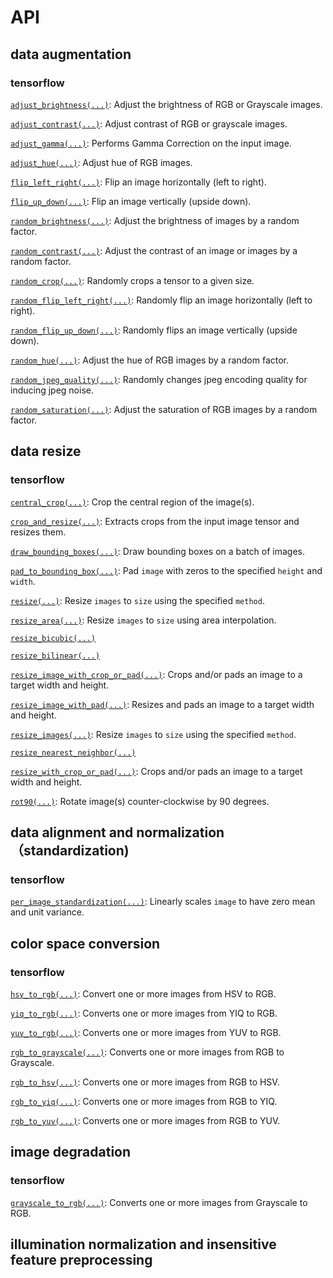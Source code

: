 # API

## data augmentation

### tensorflow

[`adjust_brightness(...)`](https://www.tensorflow.org/api_docs/python/tf/image/adjust_brightness): Adjust the brightness of RGB or Grayscale images.

[`adjust_contrast(...)`](https://www.tensorflow.org/api_docs/python/tf/image/adjust_contrast): Adjust contrast of RGB or grayscale images.

[`adjust_gamma(...)`](https://www.tensorflow.org/api_docs/python/tf/image/adjust_gamma): Performs Gamma Correction on the input image.

[`adjust_hue(...)`](https://www.tensorflow.org/api_docs/python/tf/image/adjust_hue): Adjust hue of RGB images.

[`flip_left_right(...)`](https://www.tensorflow.org/api_docs/python/tf/image/flip_left_right): Flip an image horizontally (left to right).

[`flip_up_down(...)`](https://www.tensorflow.org/api_docs/python/tf/image/flip_up_down): Flip an image vertically (upside down).

[`random_brightness(...)`](https://www.tensorflow.org/api_docs/python/tf/image/random_brightness): Adjust the brightness of images by a random factor.

[`random_contrast(...)`](https://www.tensorflow.org/api_docs/python/tf/image/random_contrast): Adjust the contrast of an image or images by a random factor.

[`random_crop(...)`](https://www.tensorflow.org/api_docs/python/tf/image/random_crop): Randomly crops a tensor to a given size.

[`random_flip_left_right(...)`](https://www.tensorflow.org/api_docs/python/tf/image/random_flip_left_right): Randomly flip an image horizontally (left to right).

[`random_flip_up_down(...)`](https://www.tensorflow.org/api_docs/python/tf/image/random_flip_up_down): Randomly flips an image vertically (upside down).

[`random_hue(...)`](https://www.tensorflow.org/api_docs/python/tf/image/random_hue): Adjust the hue of RGB images by a random factor.

[`random_jpeg_quality(...)`](https://www.tensorflow.org/api_docs/python/tf/image/random_jpeg_quality): Randomly changes jpeg encoding quality for inducing jpeg noise.

[`random_saturation(...)`](https://www.tensorflow.org/api_docs/python/tf/image/random_saturation): Adjust the saturation of RGB images by a random factor.

## data resize

### tensorflow

[`central_crop(...)`](https://www.tensorflow.org/api_docs/python/tf/image/central_crop): Crop the central region of the image(s).

[`crop_and_resize(...)`](https://www.tensorflow.org/api_docs/python/tf/image/crop_and_resize): Extracts crops from the input image tensor and resizes them.

[`draw_bounding_boxes(...)`](https://www.tensorflow.org/api_docs/python/tf/image/draw_bounding_boxes): Draw bounding boxes on a batch of images.

[`pad_to_bounding_box(...)`](https://www.tensorflow.org/api_docs/python/tf/image/pad_to_bounding_box): Pad `image` with zeros to the specified `height` and `width`.

[`resize(...)`](https://www.tensorflow.org/api_docs/python/tf/image/resize_images): Resize `images` to `size` using the specified `method`.

[`resize_area(...)`](https://www.tensorflow.org/api_docs/python/tf/image/resize_area): Resize `images` to `size` using area interpolation.

[`resize_bicubic(...)`](https://www.tensorflow.org/api_docs/python/tf/image/resize_bicubic)

[`resize_bilinear(...)`](https://www.tensorflow.org/api_docs/python/tf/image/resize_bilinear)

[`resize_image_with_crop_or_pad(...)`](https://www.tensorflow.org/api_docs/python/tf/image/resize_with_crop_or_pad): Crops and/or pads an image to a target width and height.

[`resize_image_with_pad(...)`](https://www.tensorflow.org/api_docs/python/tf/image/resize_image_with_pad): Resizes and pads an image to a target width and height.

[`resize_images(...)`](https://www.tensorflow.org/api_docs/python/tf/image/resize_images): Resize `images` to `size` using the specified `method`.

[`resize_nearest_neighbor(...)`](https://www.tensorflow.org/api_docs/python/tf/image/resize_nearest_neighbor)

[`resize_with_crop_or_pad(...)`](https://www.tensorflow.org/api_docs/python/tf/image/resize_with_crop_or_pad): Crops and/or pads an image to a target width and height.

[`rot90(...)`](https://www.tensorflow.org/api_docs/python/tf/image/rot90): Rotate image(s) counter-clockwise by 90 degrees.

## data alignment and normalization （standardization)

### tensorflow

[`per_image_standardization(...)`](https://www.tensorflow.org/api_docs/python/tf/image/per_image_standardization): Linearly scales `image` to have zero mean and unit variance.

## color space conversion

### tensorflow

[`hsv_to_rgb(...)`](https://www.tensorflow.org/api_docs/python/tf/image/hsv_to_rgb): Convert one or more images from HSV to RGB.

[`yiq_to_rgb(...)`](https://www.tensorflow.org/api_docs/python/tf/image/yiq_to_rgb): Converts one or more images from YIQ to RGB.

[`yuv_to_rgb(...)`](https://www.tensorflow.org/api_docs/python/tf/image/yuv_to_rgb): Converts one or more images from YUV to RGB.

[`rgb_to_grayscale(...)`](https://www.tensorflow.org/api_docs/python/tf/image/rgb_to_grayscale): Converts one or more images from RGB to Grayscale.

[`rgb_to_hsv(...)`](https://www.tensorflow.org/api_docs/python/tf/image/rgb_to_hsv): Converts one or more images from RGB to HSV.

[`rgb_to_yiq(...)`](https://www.tensorflow.org/api_docs/python/tf/image/rgb_to_yiq): Converts one or more images from RGB to YIQ.

[`rgb_to_yuv(...)`](https://www.tensorflow.org/api_docs/python/tf/image/rgb_to_yuv): Converts one or more images from RGB to YUV.

## image degradation

### tensorflow

[`grayscale_to_rgb(...)`](https://www.tensorflow.org/api_docs/python/tf/image/grayscale_to_rgb): Converts one or more images from Grayscale to RGB.

## illumination normalization and insensitive feature preprocessing